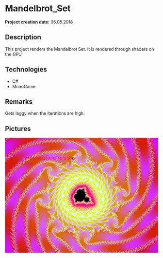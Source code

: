 # Mandelbrot_Set

__Project creation date:__ 05.05.2018

## Description
This project renders the Mandelbrot Set.
It is rendered through shaders on the GPU

## Technologies
* C#
* MonoGame

## Remarks
Gets laggy when the iterations are high.

## Pictures
![Mandelbrot](Mandelbrot_Set_1.png)
